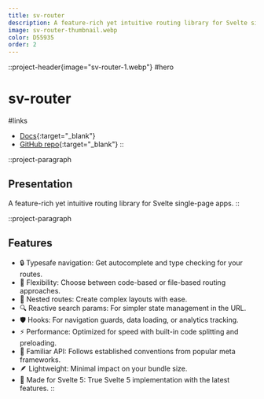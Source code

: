 ```yaml
---
title: sv-router
description: A feature-rich yet intuitive routing library for Svelte single-page apps.
image: sv-router-thumbnail.webp
color: D55935
order: 2
---
```


::project-header{image="sv-router-1.webp"}
#hero
# sv-router

#links
- [Docs](https://sv-router.vercel.app){:target="_blank"}
- [GitHub repo](https://github.com/colinlienard/sv-router){:target="_blank"}
::

::project-paragraph
## Presentation

A feature-rich yet intuitive routing library for Svelte single-page apps.
::

::project-paragraph
## Features

- 🔒 Typesafe navigation: Get autocomplete and type checking for your routes.
- 🔄 Flexibility: Choose between code-based or file-based routing approaches.
- 🌿 Nested routes: Create complex layouts with ease.
- 🔍 Reactive search params: For simpler state management in the URL.
- 🛡️ Hooks: For navigation guards, data loading, or analytics tracking.
- ⚡ Performance: Optimized for speed with built-in code splitting and preloading.
- 🧩 Familiar API: Follows established conventions from popular meta frameworks.
- 🪶 Lightweight: Minimal impact on your bundle size.
- 🚀 Made for Svelte 5: True Svelte 5 implementation with the latest features.
::
